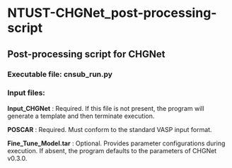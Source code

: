# NTUST-CHGNet_post-processing-script
## Post-processing script for CHGNet

### Executable file: cnsub_run.py
### Input files:
**Input_CHGNet** : Required. If this file is not present, the program will generate a template and then terminate execution.

**POSCAR** : Required. Must conform to the standard VASP input format.

**Fine_Tune_Model.tar** : Optional. Provides parameter configurations during execution. If absent, the program defaults to the parameters of CHGNet v0.3.0.

